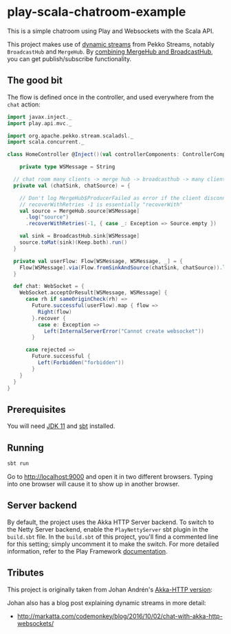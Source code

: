 # play-scala-chatroom-example

This is a simple chatroom using Play and Websockets with the Scala API.

This project makes use of [dynamic streams](https://pekko.apache.org/docs/pekko/current/scala/stream/stream-dynamic.html) from Pekko Streams, notably `BroadcastHub` and `MergeHub`.  By [combining MergeHub and BroadcastHub](https://pekko.apache.org/docs/pekko/current/stream/stream-dynamic.html?language=scala#dynamic-fan-in-and-fan-out-with-mergehub-broadcasthub-and-partitionhub), you can get publish/subscribe functionality.

## The good bit

The flow is defined once in the controller, and used everywhere from the `chat` action:

```scala
import javax.inject._
import play.api.mvc._

import org.apache.pekko.stream.scaladsl._
import scala.concurrent._

class HomeController @Inject()(val controllerComponents: ControllerComponents) extends BaseController {

    private type WSMessage = String

  // chat room many clients -> merge hub -> broadcasthub -> many clients
  private val (chatSink, chatSource) = {

    // Don't log MergeHub$ProducerFailed as error if the client disconnects.
    // recoverWithRetries -1 is essentially "recoverWith"
    val source = MergeHub.source[WSMessage]
      .log("source")
      .recoverWithRetries(-1, { case _: Exception => Source.empty })

    val sink = BroadcastHub.sink[WSMessage]
    source.toMat(sink)(Keep.both).run()
  }

  private val userFlow: Flow[WSMessage, WSMessage, _] = {
    Flow[WSMessage].via(Flow.fromSinkAndSource(chatSink, chatSource)).log("userFlow")
  }

  def chat: WebSocket = {
    WebSocket.acceptOrResult[WSMessage, WSMessage] {
      case rh if sameOriginCheck(rh) =>
        Future.successful(userFlow).map { flow =>
          Right(flow)
        }.recover {
          case e: Exception =>
            Left(InternalServerError("Cannot create websocket"))
        }

      case rejected =>
        Future.successful {
          Left(Forbidden("forbidden"))
        }
    }
  }
}
```

## Prerequisites

You will need [JDK 11](https://adoptopenjdk.net/) and [sbt](http://www.scala-sbt.org/) installed.

## Running

```bash
sbt run
```

Go to <http://localhost:9000> and open it in two different browsers.  Typing into one browser will cause it to show up in another browser.

## Server backend

By default, the project uses the Akka HTTP Server backend. To switch to the Netty Server backend, enable the `PlayNettyServer` sbt plugin in the `build.sbt` file.
In the `build.sbt` of this project, you'll find a commented line for this setting; simply uncomment it to make the switch.
For more detailed information, refer to the Play Framework [documentation](https://www.playframework.com/documentation/3.0.x/Server).

## Tributes

This project is originally taken from Johan Andrén's [Akka-HTTP version](https://github.com/johanandren/chat-with-akka-http-websockets/tree/akka-2.4.10):

Johan also has a blog post explaining dynamic streams in more detail:

* <http://markatta.com/codemonkey/blog/2016/10/02/chat-with-akka-http-websockets/>
